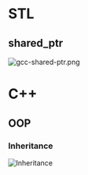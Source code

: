 # STL
## shared_ptr
![gcc-shared-ptr.png](https://github.com/Jemmy512/book-notes/tree/master/Images/gcc-shared-ptr.png)

# C++
## OOP
### Inheritance
![Inheritance](https://github.com/Jemmy512/book-notes/tree/master/Images/cpp-virtual-inheritance.png)